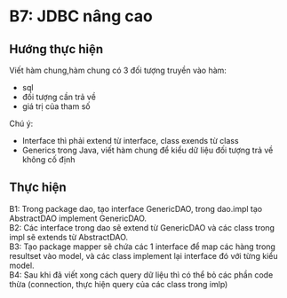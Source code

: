# B7: JDBC nâng cao

## Hướng thực hiện 

Viết hàm  chung,hàm chung có 3 đối tượng truyền vào hàm:

- sql
- đối tượng cần trả về
- giá trị của tham số

Chú ý: 
- Interface thì phải extend từ interface, class exends từ class
- Generics trong Java, viết hàm chung để kiểu dữ liệu đối tượng trả về không cố định

## Thực hiện

B1: Trong package dao, tạo interface GenericDAO, trong dao.impl
tạo AbstractDAO implement GenericDAO. \
B2: Các interface trong dao sẽ extend từ GenericDAO và các class trong impl sẽ extends 
từ AbstractDAO. \
B3: Tạo package mapper sẽ chứa các 1 interface để map các hàng trong resultset vào model, và
các class implement lại interface đó với từng kiểu model. \
B4: Sau khi đã viết xong cách query dữ liệu thì có thể bỏ các phần code thừa (connection, thực hiện query của các class trong imlp)